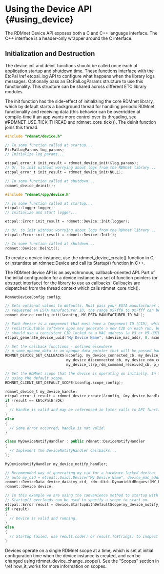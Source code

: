 # Using the Device API                                          {#using_device}

The RDMnet Device API exposes both a C and C++ language interface. The C++
interface is a header-only wrapper around the C interface.

<!-- LANGUAGE_SELECTOR -->

## Initialization and Destruction

The device init and deinit functions should be called once each at application startup and shutdown
time. These functions interface with the EtcPal \ref etcpal_log API to configure what happens when
the library logs messages. Optionally pass an EtcPalLogParams structure to use this functionality.
This structure can be shared across different ETC library modules.

The init function has the side-effect of initializing the core RDMnet library, which by default
starts a background thread for handling periodic RDMnet functionality and receiving data (this
behavior can be overridden at compile-time if an app wants more control over its threading, see
#RDMNET_USE_TICK_THREAD and rdmnet_core_tick()). The deinit function joins this thread.

<!-- CODE_BLOCK_START -->
```c
#include "rdmnet/device.h"

// In some function called at startup...
EtcPalLogParams log_params;
// Initialize log_params...

etcpal_error_t init_result = rdmnet_device_init(&log_params);
// Or, to init without worrying about logs from the RDMnet library...
etcpal_error_t init_result = rdmnet_device_init(NULL);

// In some function called at shutdown...
rdmnet_device_deinit();
```
<!-- CODE_BLOCK_MID -->
```cpp
#include "rdmnet/cpp/device.h"

// In some function called at startup...
etcpal::Logger logger;
// Initialize and start logger...

etcpal::Error init_result = rdmnet::Device::Init(logger);

// Or, to init without worrying about logs from the RDMnet library...
etcpal::Error init_result = rdmnet::Device::Init();

// In some function called at shutdown...
rdmnet::Device::Deinit();
```
<!-- CODE_BLOCK_END -->

To create a device instance, use the rdmnet_device_create() function in C, or instantiate an
rdmnet::Device and call its Startup() function in C++.

The RDMnet device API is an asynchronous, callback-oriented API. Part of the initial configuration
for a device instance is a set of function pointers (or abstract interface) for the library to use
as callbacks. Callbacks are dispatched from the thread context which calls rdmnet_core_tick().

<!-- CODE_BLOCK_START -->
```c
RdmnetDeviceConfig config;

// Sets optional values to defaults. Must pass your ESTA manufacturer ID. If you have not yet
// requested an ESTA manufacturer ID, the range 0x7ff0 to 0x7fff can be used for prototyping.
rdmnet_device_config_init(&config, MY_ESTA_MANUFACTURER_ID_VAL);

// Each device is a component that must have a Component ID (CID), which is simply a UUID. Pure
// redistributable software apps may generate a new CID on each run, but hardware-locked devices
// should use a consistent CID locked to a MAC address (a V3 or V5 UUID).
etcpal_generate_device_uuid("My Device Name", &device_mac_addr, 0, &config.cid);

// Set the callback functions - defined elsewhere
// p_some_opaque_data is an opaque data pointer that will be passed back to each callback function
RDMNET_DEVICE_SET_CALLBACKS(&config, my_device_connected_cb, my_device_connect_failed_cb,
                            my_device_disconnected_cb, my_device_rdm_command_received_cb,
                            my_device_llrp_rdm_command_received_cb, p_some_opaque_data);

// Set the RDMnet scope that the device is operating on initially. In this example we are just
// using the default scope.
RDMNET_CLIENT_SET_DEFAULT_SCOPE(&config.scope_config);

rdmnet_device_t my_device_handle;
etcpal_error_t result = rdmnet_device_create(&config, &my_device_handle);
if (result == kEtcPalErrOk)
{
  // Handle is valid and may be referenced in later calls to API functions.
}
else
{
  // Some error occurred, handle is not valid.
}
```
<!-- CODE_BLOCK_MID -->
```cpp
class MyDeviceNotifyHandler : public rdmnet::DeviceNotifyHandler
{
  // Implement the DeviceNotifyHandler callbacks...
};

MyDeviceNotifyHandler my_device_notify_handler;

// Recommended way of generating my_cid for a hardware-locked device:
// auto my_cid = etcpal::Uuid::Device("My Device Name", device_mac_addr, 0);
rdmnet::DeviceData device_data(my_cid, rdm::Uid::DynamicUidRequest(MY_ESTA_MANUFACTURER_ID_VAL));
rdmnet::Device device;

// In this example we are using the convenience method to startup with the default scope. The
// Startup() overloads can be used to specify a scope to start on.
etcpal::Error result = device.StartupWithDefaultScope(my_device_notify_handler, device_data);
if (result)
{
  // Device is valid and running.
}
else
{
  // Startup failed, use result.code() or result.ToString() to inspect details
}
```
<!-- CODE_BLOCK_END -->

Devices operate on a single RDMnet scope at a time, which is set at initial configuration time when
the device instance is created, and can be changed using rdmnet_device_change_scope(). See the
"Scopes" section in \ref how_it_works for more information on scopes.
